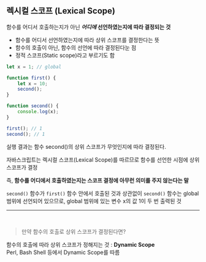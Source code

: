 ## 렉시컬 스코프 (Lexical Scope)

함수를 어디서 호출하는지가 아닌 ***어디에* 선언하였는지에 따라 결정되는 것**

- 함수를 어디서 선언하였는지에 따라 상위 스코프를 결정한다는 뜻
- 함수의 호출이 아닌, 함수의 선언에 따라 결정된다눈 점
- 정적 스코프(Static scope)라고 부르기도 함

```jsx
let x = 1; // global

function first() {
    let x = 10;
    second();
}

function second() {
    console.log(x);
}

first(); // 1
second(); // 1
```

실행 결과는 함수 second()의 상위 스코프가 무엇인지에 따라 결정된다.

자바스크립트는 렉시컬 스코프(Lexical Scope)를 따르므로 함수를 선언한 시점에 상위 스코프가 결정

즉, **함수를 어디에서 호출하였는지는 스코프 결정에 아무런 의미를 주지 않는다는 말**

`second()` 함수가 `first()` 함수 안에서 호출된 것과 상관없이 `second()` 함수는 global 범위에 선언되어 있으므로, global 범위에 있는 변수 x의 값 1이 두 번 출력된 것

---

<br/>

> 만약 함수의 호출로 상위 스코프가 결정된다면?

함수의 호출에 따라 상위 스코프가 정해지는 것 : **Dynamic Scope**  
Perl, Bash Shell 등에서 Dynamic Scope를 따름